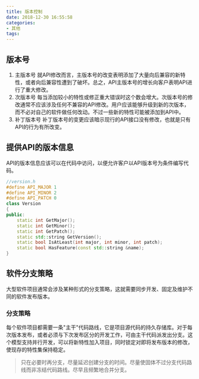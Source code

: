 ```yaml
---
title: 版本控制
date: 2018-12-30 16:55:58
categories:
- 其他
tags:
---
```

## 版本号
1. 主版本号
就API修改而言，主版本号的改变表明添加了大量向后兼容的新特性，或者向后兼容性遭到了破坏。总之，API主版本号的增长向客户表明API进行了重大修改。
2. 次版本号
每当添加较小的特性或修正重大错误时这个数会增大。次版本号的修改通常不应该涉及任何不兼容的API修改。用户应该能够升级到新的次版本，而不必对自己的软件做任何改动。不过一些新的特性可能被添加到API中。
3. 补丁版本号
补丁版本号的变更应该暗示现行的API接口没有修改，也就是只有API的行为有所改变。

## 提供API的版本信息
API的版本信息应该可以在代码中访问，以便允许客户以API版本号为条件编写代码。

```c++
//version.h
#define API_MAJOR 1
#define API_MINOR 2
#define API_PATCH 0
class Version
{
public:
	static int GetMajor();
	static int GetMinor();
	static int GetPatch();
	static std::string GetVersion();
	static bool IsAtLeast(int major, int minor, int patch);
	static bool HasFeature(const std::string &name);
}
```

## 软件分支策略
大型软件项目通常会涉及某种形式的分支策略，这就需要同步开发、固定及维护不同的软件发布版本。

### 分支策略
每个软件项目都需要一条"主干"代码路线，它是项目源代码的持久存储库。对于每次版本发布，或者必须与下次发布区分的开发工作，可由主干代码派发出分支。这个模型支持并行开发，可以将新特性加入项目，同时锁定对即将发布版本的修改，使现存的特性集保持稳定。
>只在必要时再分支，尽量延迟创建分支的时间。尽量使固体不过分支代码路线而非冻结代码路线。尽早且频繁地合并分支。
